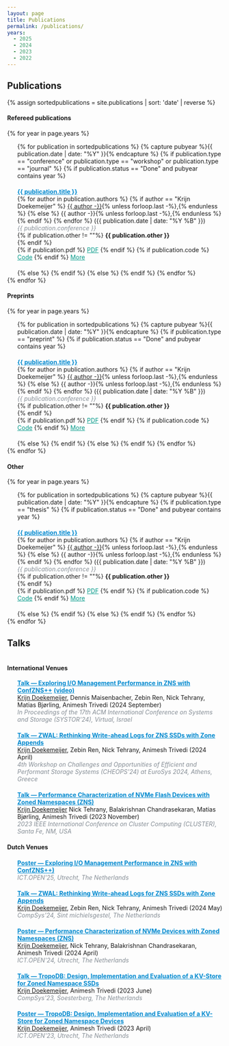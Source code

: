 ```yaml
---
layout: page
title: Publications
permalink: /publications/
years:
  - 2025
  - 2024
  - 2023
  - 2022
---
```

<link rel="icon" href="{{ "./favicon-32x32.png" | relative_url }}" type="image/x-icon">

<h2> Publications </h2>

<ul style="list-style: none; padding-left: 0;display:table-row;">
  {% assign sortedpublications = site.publications | sort: 'date' | reverse %}

  <h4> Refereed publications </h4>
  {% for year in page.years %}
    <ul style="list-style-type: none;">
    {% for publication in sortedpublications %}
        {% capture pubyear %}{{ publication.date | date: "%Y" }}{% endcapture %}
        {% if publication.type == "conference" or publication.type == "workshop" or publication.type == "journal" %}
          {% if publication.status == "Done" and  pubyear contains year %}
            <li style="margin-top: 20px; margin-bottom: 20px;">
              <b><a href="{{ publication.pdf }}" style="color:#0089cf">{{ publication.title }}</a></b> <br>
              {% for author in publication.authors %}
                {% if author == "Krijn Doekemeijer" %}
                  <u>{{ author -}}</u>{% unless forloop.last -%},{% endunless %}
                {% else %}
                  {{ author -}}{% unless forloop.last -%},{% endunless %}
                {% endif %}
              {% endfor %}
              ({{ publication.date | date: "%Y %B" }}) <br>
              <i style="color:#868e96">{{ publication.conference }}</i> <br>
              {% if publication.other != ""%}
                <b> {{ publication.other }} </b><br>
              {% endif %}
              <div style="word-space: 10px;">
                {% if publication.pdf %}
                  <a href="{{ publication.pdf }}" style="color:#009988">PDF</a>
                {% endif %}
                {% if publication.code %}
                  <a href="{{ publication.code }}" style="color:#009988">Code</a>
                {% endif %}
                <a href="{{ publication.url }}" style="color:#009988">More</a>
              </div>
            </li>
          {% else %}
          {% endif %}
        {% else %}
        {% endif %}
    {% endfor %}
    </ul>
  {% endfor %}

  <h4> Preprints </h4>
  {% for year in page.years %}
    <ul style="list-style-type: none;">
    {% for publication in sortedpublications %}
        {% capture pubyear %}{{ publication.date | date: "%Y" }}{% endcapture %}
        {% if publication.type == "preprint" %}
          {% if publication.status == "Done" and  pubyear contains year %}
            <li style="margin-top: 20px; margin-bottom: 20px;">
              <b><a href="{{ publication.pdf }}" style="color:#0089cf">{{ publication.title }}</a></b> <br>
              {% for author in publication.authors %}
                {% if author == "Krijn Doekemeijer" %}
                  <u>{{ author -}}</u>{% unless forloop.last -%},{% endunless %}
                {% else %}
                  {{ author -}}{% unless forloop.last -%},{% endunless %}
                {% endif %}
              {% endfor %}
              ({{ publication.date | date: "%Y %B" }}) <br>
              <i style="color:#868e96">{{ publication.conference }}</i> <br>
              {% if publication.other != ""%}
                <b> {{ publication.other }} </b><br>
              {% endif %}
              <div style="word-space: 10px;">
                {% if publication.pdf %}
                  <a href="{{ publication.pdf }}" style="color:#009988">PDF</a>
                {% endif %}
                {% if publication.code %}
                  <a href="{{ publication.code }}" style="color:#009988">Code</a>
                {% endif %}
                <a href="{{ publication.url }}" style="color:#009988">More</a>
              </div>
            </li>
          {% else %}
          {% endif %}
        {% else %}
        {% endif %}
    {% endfor %}
    </ul>
  {% endfor %}

  <h4> Other </h4>
  {% for year in page.years %}
    <ul style="list-style-type: none;">
    {% for publication in sortedpublications %}
        {% capture pubyear %}{{ publication.date | date: "%Y" }}{% endcapture %}
        {% if publication.type == "thesis" %}
          {% if publication.status == "Done" and  pubyear contains year %}
            <li style="margin-top: 20px; margin-bottom: 20px;">
              <b><a href="{{ publication.pdf }}" style="color:#0089cf">{{ publication.title }}</a></b> <br>
              {% for author in publication.authors %}
                {% if author == "Krijn Doekemeijer" %}
                  <u>{{ author -}}</u>{% unless forloop.last -%},{% endunless %}
                {% else %}
                  {{ author -}}{% unless forloop.last -%},{% endunless %}
                {% endif %}
              {% endfor %}
              ({{ publication.date | date: "%Y %B" }}) <br>
              <i style="color:#868e96">{{ publication.conference }}</i> <br>
              {% if publication.other != ""%}
                <b> {{ publication.other }} </b><br>
              {% endif %}
              <div style="word-space: 10px;">
                {% if publication.pdf %}
                  <a href="{{ publication.pdf }}" style="color:#009988">PDF</a>
                {% endif %}
                {% if publication.code %}
                  <a href="{{ publication.code }}" style="color:#009988">Code</a>
                {% endif %}
                <a href="{{ publication.url }}" style="color:#009988">More</a>
              </div>
            </li>
          {% else %}
          {% endif %}
        {% else %}
        {% endif %}
    {% endfor %}
    </ul>
  {% endfor %}

</ul>

<h2> Talks </h2>

<ul style="list-style: none; padding-left: 0;display:table-row;">

<h4> International Venues </h4>
<ul style="list-style-type: none;">

  <li style="margin-top: 0px; margin-bottom: 20px;">
    <b><a href="{{ site.url }}/downloads/talk_systor_2024.pdf" style="color:#0089cf">Talk — Exploring I/O Management Performance in ZNS with ConfZNS++</a></b> <b><a href="https://drive.google.com/file/d/1uJ_fTApyBCzGz26bsxnK4cJV63liuq9y/view?usp=drive_link" style="color:#0089cf">(video)</a></b> <br>
    <u>Krijn Doekemeijer</u>, Dennis Maisenbacher, Zebin Ren, Nick Tehrany, Matias Bjørling, Animesh Trivedi (2024 September)<br>
    <i style="color:#868e96">In Proceedings of the 17th ACM International Conference on Systems and Storage (SYSTOR'24), Virtual, Israel</i><br>
  </li>

  <li style="margin-top: 0px; margin-bottom: 20px;">
    <b><a href="{{ site.url }}/downloads/talk_zwal_2024.pdf" style="color:#0089cf">Talk — ZWAL: Rethinking Write-ahead Logs for ZNS SSDs with Zone Appends</a></b><br>
    <u>Krijn Doekemeijer</u>, Zebin Ren, Nick Tehrany, Animesh Trivedi (2024 April)<br>
    <i style="color:#868e96">4th Workshop on Challenges and Opportunities of Efficient and Performant Storage Systems (CHEOPS'24) at EuroSys 2024, Athens, Greece</i><br>
  </li>

  <li style="margin-top: 0px; margin-bottom: 20px;">
    <b><a href="{{ site.url }}/downloads/talk_cluster_2023.pdf" style="color:#0089cf">Talk — Performance Characterization of NVMe Flash Devices with Zoned Namespaces (ZNS)</a></b><br>
    <u>Krijn Doekemeijer</u> Nick Tehrany, Balakrishnan Chandrasekaran, Matias Bjørling, Animesh Trivedi (2023 November)<br>
    <i style="color:#868e96">2023 IEEE International Conference on Cluster Computing (CLUSTER), Santa Fe, NM, USA</i> <br>
  </li>
</ul>

<h4> Dutch Venues </h4>
<ul style="list-style-type: none;">

  <li style="margin-top: 20px; margin-bottom: 20px;">
    <b><a href="{{ site.url }}/downloads/poster_ictopen_2025.pdf" style="color:#0089cf">Poster — Exploring I/O Management Performance in ZNS with ConfZNS++)</a></b><br>
    <i style="color:#868e96">ICT.OPEN'25, Utrecht, The Netherlands</i> <br>
  </li>

  <li style="margin-top: 0px; margin-bottom: 20px;">
    <b><a href="{{ site.url }}/downloads/talk_compsys_2024.pdf" style="color:#0089cf">Talk — ZWAL: Rethinking Write-ahead Logs for ZNS SSDs with Zone Appends</a></b><br>
    <u>Krijn Doekemeijer</u>, Zebin Ren, Nick Tehrany, Animesh Trivedi (2024 May)<br>
    <i style="color:#868e96">CompSys'24, Sint michielsgestel, The Netherlands</i> <br>
  </li>

  <li style="margin-top: 20px; margin-bottom: 20px;">
    <b><a href="{{ site.url }}/downloads/poster_ictopen_2024.pdf" style="color:#0089cf">Poster — Performance Characterization of NVMe Devices with Zoned Namespaces (ZNS)</a></b><br>
    <u>Krijn Doekemeijer</u>, Nick Tehrany, Balakrishnan Chandrasekaran, Animesh Trivedi (2024 April)<br>
    <i style="color:#868e96">ICT.OPEN'24, Utrecht, The Netherlands</i> <br>
  </li>

  <li style="margin-top: 20px; margin-bottom: 20px;">
    <b><a href="{{ site.url }}/downloads/talk_compsys_2023.pdf" style="color:#0089cf">Talk — TropoDB: Design, Implementation and Evaluation of a KV-Store for Zoned Namespace SSDs</a></b><br>
    <u>Krijn Doekemeijer</u>, Animesh Trivedi (2023 June)<br>
    <i style="color:#868e96">CompSys'23, Soesterberg, The Netherlands</i> <br>
  </li>

  <li style="margin-top: 20px; margin-bottom: 20px;">
    <b><a href="{{ site.url }}/downloads/poster_ictopen_2023.pdf" style="color:#0089cf">Poster — TropoDB: Design, Implementation and Evaluation of a KV-Store for Zoned Namespace Devices</a></b><br>
    <u>Krijn Doekemeijer</u>, Animesh Trivedi (2023 April)<br>
    <i style="color:#868e96">ICT.OPEN'23, Utrecht, The Netherlands</i> <br>
  </li>
</ul>
</ul>
